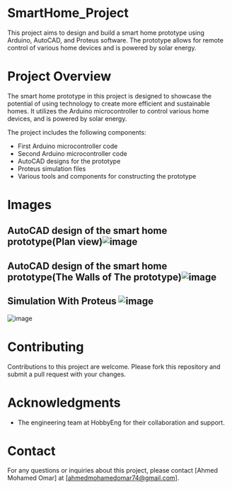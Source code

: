 # SmartHome_Project<pr>
This project aims to design and build a smart home prototype using Arduino, AutoCAD, and Proteus software. The prototype allows for remote control of various home devices and is powered by solar energy.<pr>
# Project Overview
The smart home prototype in this project is designed to showcase the potential of using technology to create more efficient and sustainable homes. It utilizes the Arduino microcontroller to control various home devices, and is powered by solar energy.

The project includes the following components:
- First Arduino microcontroller code
- Second Arduino microcontroller code
- AutoCAD designs for the prototype
- Proteus simulation files
- Various tools and components for constructing the prototype<pr>
# Images

## AutoCAD design of the smart home prototype(Plan view)![image](https://github.com/AhmedMohamedomar74/SmartHome_Project/assets/119351564/78927fc7-33af-473c-935c-ae23a3611c88)
## AutoCAD design of the smart home prototype(The Walls of The prototype)![image](https://github.com/AhmedMohamedomar74/SmartHome_Project/assets/119351564/95318348-a911-42e9-8e88-561d06f356fa)
## Simulation With Proteus ![image](https://github.com/AhmedMohamedomar74/SmartHome_Project/assets/119351564/8e0c185d-405e-4ec2-8526-278cc185e3c8)
![image](https://github.com/AhmedMohamedomar74/SmartHome_Project/assets/119351564/8c2daef9-a4a5-4329-b9c5-e8ec3726d518)
# Contributing
Contributions to this project are welcome. Please fork this repository and submit a pull request with your changes.
# Acknowledgments
- The engineering team at HobbyEng for their collaboration and support.
# Contact
For any questions or inquiries about this project, please contact [Ahmed Mohamed Omar] at [ahmedmohamedomar74@gmail.com].


